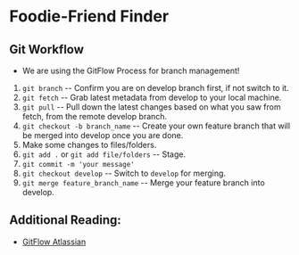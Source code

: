 # Foodie-Friend Finder

## Git Workflow

- We are using the GitFlow Process for branch management!

1. `git branch` -- Confirm you are on develop branch first, if not switch to it.
1. `git fetch` -- Grab latest metadata from develop to your local machine.
1. `git pull` -- Pull down the latest changes based on what you saw from fetch, from the remote develop branch.
1. `git checkout -b branch_name` -- Create your own feature branch that will be merged into develop once you are done.
1. Make some changes to files/folders.
1. `git add .` or `git add file/folders` -- Stage.
1. `git commit -m 'your message'`
1. `git checkout develop` -- Switch to `develop` for merging.
1. `git merge feature_branch_name` -- Merge your feature branch into develop.

## Additional Reading:

- [GitFlow Atlassian](https://www.atlassian.com/git/tutorials/comparing-workflows/gitflow-workflow)

